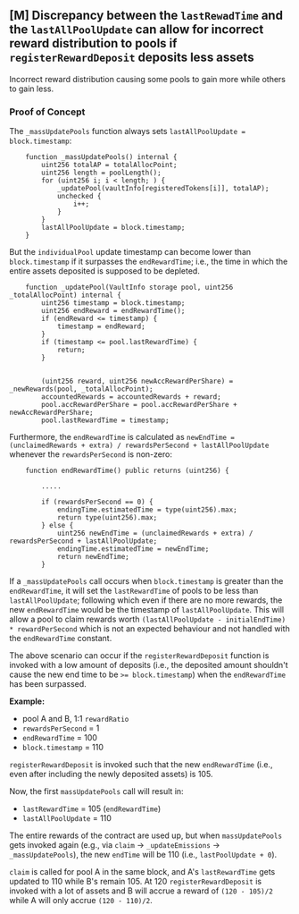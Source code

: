 ## [M] Discrepancy between the `lastRewadTime` and the `lastAllPoolUpdate` can allow for incorrect reward distribution to pools if `registerRewardDeposit` deposits less assets

Incorrect reward distribution causing some pools to gain more while others to gain less.

### Proof of Concept

The `_massUpdatePools` function always sets `lastAllPoolUpdate = block.timestamp`:

```solidity
    function _massUpdatePools() internal {
        uint256 totalAP = totalAllocPoint;
        uint256 length = poolLength();
        for (uint256 i; i < length; ) {
            _updatePool(vaultInfo[registeredTokens[i]], totalAP);
            unchecked {
                i++;
            }
        }
        lastAllPoolUpdate = block.timestamp;
    }
```

But the `individualPool` update timestamp can become lower than `block.timestamp` if it surpasses the `endRewardTime`; i.e., the time in which the entire assets deposited is supposed to be depleted.

```solidity
    function _updatePool(VaultInfo storage pool, uint256 _totalAllocPoint) internal {
        uint256 timestamp = block.timestamp;
        uint256 endReward = endRewardTime();
        if (endReward <= timestamp) {
            timestamp = endReward;
        }
        if (timestamp <= pool.lastRewardTime) {
            return;
        }


        (uint256 reward, uint256 newAccRewardPerShare) = _newRewards(pool, _totalAllocPoint);
        accountedRewards = accountedRewards + reward;
        pool.accRewardPerShare = pool.accRewardPerShare + newAccRewardPerShare;
        pool.lastRewardTime = timestamp;
```

Furthermore, the `endRewardTime` is calculated as `newEndTime = (unclaimedRewards + extra) / rewardsPerSecond + lastAllPoolUpdate` whenever the `rewardsPerSecond` is non-zero:

```solidity
    function endRewardTime() public returns (uint256) {
        
        .....

        if (rewardsPerSecond == 0) {
            endingTime.estimatedTime = type(uint256).max;
            return type(uint256).max;
        } else {
            uint256 newEndTime = (unclaimedRewards + extra) / rewardsPerSecond + lastAllPoolUpdate;
            endingTime.estimatedTime = newEndTime;
            return newEndTime;
        }
```

If a `_massUpdatePools` call occurs when `block.timestamp` is greater than the `endRewardTime`, it will set the `lastRewardTime` of pools to be less than `lastAllPoolUpdate`; following which even if there are no more rewards, the new `endRewardTime` would be the timestamp of `lastAllPoolUpdate`. This will allow a pool to claim rewards worth `(lastAllPoolUpdate - initialEndTime) * rewardPerSecond` which is not an expected behaviour and not handled with the `endRewardTime` constant.

The above scenario can occur if the `registerRewardDeposit` function is invoked with a low amount of deposits (i.e., the deposited amount shouldn't cause the new end time to be `>= block.timestamp`) when the `endRewardTime` has been surpassed.

**Example:**

- pool A and B, 1:1 `rewardRatio`
- `rewardsPerSecond` = 1
- `endRewardTime` = 100
- `block.timestamp` = 110

`registerRewardDeposit` is invoked such that the new `endRewardTime` (i.e., even after including the newly deposited assets) is 105.

Now, the first `massUpdatePools` call will result in:
- `lastRewardTime` = 105 (`endRewardTime`)
- `lastAllPoolUpdate` = 110

The entire rewards of the contract are used up, but when `massUpdatePools` gets invoked again (e.g., via `claim` -> `_updateEmissions` -> `_massUpdatePools`), the new `endTime` will be 110 (i.e., `lastPoolUpdate + 0`).

`claim` is called for pool A in the same block, and A's `lastRewardTime` gets updated to 110 while B's remain 105. At 120 `registerRewardDeposit` is invoked with a lot of assets and B will accrue a reward of `(120 - 105)/2` while A will only accrue `(120 - 110)/2`.



